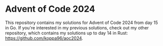 # Advent of Code 2024

This repository contains my solutions for Advent of Code 2024 from day 15 in Go. If you're interested in my previous solutions, check out my other repository, which contains my solutions up to day 14 in Rust: https://github.com/koppa96/aoc2024.
